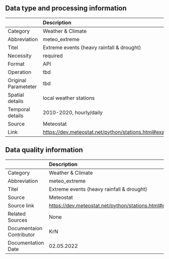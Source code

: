 ## Data type and processing information 

|                      | Description                                            |
|:---------------------|:-------------------------------------------------------|
| Category             | Weather & Climate                                      |
| Abbreviation         | meteo_extreme                                          |
| Titel                | Extreme events (heavy rainfall & drought)              |
| Necessity            | required                                               |
| Format               | API                                                    |
| Operation            | tbd                                                    |
| Original Parameteter | tbd                                                    |
| Spatial details      | local weather stations                                 |
| Temporal details     | 2010-2020, hourly/daily                                |
| Source               | Meteostat                                              |
| Link                 | https://dev.meteostat.net/python/stations.html#example |

## Data quality information 

|                          | Description                                            |
|:-------------------------|:-------------------------------------------------------|
| Category                 | Weather & Climate                                      |
| Abbreviation             | meteo_extreme                                          |
| Titel                    | Extreme events (heavy rainfall & drought)              |
| Source                   | Meteostat                                              |
| Source link              | https://dev.meteostat.net/python/stations.html#example |
| Related Sources          | None                                                   |
| Documentaion Contributor | KrN                                                    |
| Documentation Date       | 02.05.2022                                             |